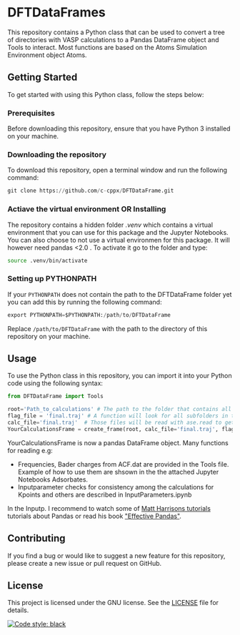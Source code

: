 # DFTDataFrames

This repository contains a Python class that can be used to convert a tree of directories with VASP calculations to a Pandas DataFrame object and Tools to interact. Most functions are based on the
Atoms Simulation Environment object Atoms.

## Getting Started

To get started with using this Python class, follow the steps below:

### Prerequisites

Before downloading this repository, ensure that you have Python 3 installed on your machine.

### Downloading the repository

To download this repository, open a terminal window and run the following command:

```python
git clone https://github.com/c-cppx/DFTDataFrame.git
```

### Actiave the virtual environment OR Installing

The repository contains a hidden folder *.venv* which contains a virtual environment that you can use for this package and the Jupyter Notebooks. You can also choose to not use a virtual environmen for this package. It will however need pandas <2.0 . To activate it go to the folder and type:
```bash
source .venv/bin/activate
```

### Setting up PYTHONPATH

If your `PYTHONPATH` does not contain the path to the DFTDataFrame folder yet you can add this by running the following command:

```python
export PYTHONPATH=$PYTHONPATH:/path/to/DFTDataFrame
```

Replace `/path/to/DFTDataFrame` with the path to the directory of this repository on your machine.

## Usage

To use the Python class in this repository, you can import it into your Python code using the following syntax:

```python
from DFTDataFrame import Tools

root='Path_to_calculations' # The path to the folder that contains all calculations you want to have in your frame.
flag_file = 'final.traj' # A function will look for all subfolders in the root that contain this file and only include those in the frame.
calc_file='final.traj'  # Those files will be read with ase.read to get the final structure and energy
YourCalculationsFrame = create_frame(root, calc_file='final.traj', flag_file='final.traj')

```
YourCalculationsFrame is now a pandas DataFrame object. Many functions for reading e.g:
- Frequencies, Bader charges from ACF.dat are provided in the Tools file. Example of how to use them are shsown in the the attached Jupyter Notebooks Adsorbates. 
- Inputparameter checks for consistency among the calculations for Kpoints and others are described in InputParameters.ipynb


In the Inputp. I recommend to watch some of [Matt Harrisons tutorials](https://www.youtube.com/results?search_query=matt+harrison+effective+pandas) tutorials about Pandas or read his book ["Effective Pandas"](https://store.metasnake.com/effective-pandas-book).

## Contributing

If you find a bug or would like to suggest a new feature for this repository, please create a new issue or pull request on GitHub.

## License

This project is licensed under the GNU license. See the [LICENSE](LICENSE) file for details.

[![Code style: black](https://img.shields.io/badge/code%20style-black-000000.svg)](https://github.com/psf/black)
